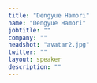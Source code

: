 ```yaml
---
title: "Dengyue Hamori"
name: "Dengyue Hamori"
jobtitle: ""
company: ""
headshot: "avatar2.jpg"
twitter: ""
layout: speaker
description: ""
---
```

